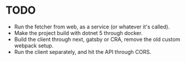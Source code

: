 # TODO

- Run the fetcher from web, as a service (or whatever it's called).
- Make the project build with dotnet 5 through docker.
- Build the client through next, gatsby or CRA, remove the old custom webpack setup.
- Run the client separately, and hit the API through CORS.
